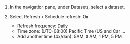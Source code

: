 1. In the navigation pane, under Datasets, select a dataset.

2. Select Refresh > Schedule refresh: On
	- Refresh frequency: Daily
	- Time zone: (UTC-08:00) Pacific Time (US and Car …
	- Add another time (4x/dan): 5AM, 8 AM, 1 PM, 5 PM
